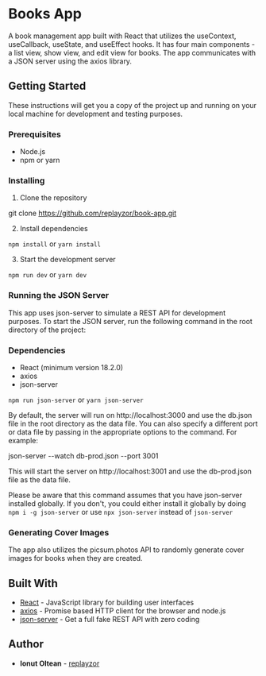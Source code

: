 # Books App

A book management app built with React that utilizes the useContext, useCallback, useState, and useEffect hooks. It has four main components - a list view, show view, and edit view for books. The app communicates with a JSON server using the axios library.

## Getting Started

These instructions will get you a copy of the project up and running on your local machine for development and testing purposes.

### Prerequisites

- Node.js
- npm or yarn

### Installing

1. Clone the repository

git clone https://github.com/replayzor/book-app.git

2. Install dependencies

`npm install` or `yarn install`

3. Start the development server

`npm run dev` or `yarn dev`

### Running the JSON Server

This app uses json-server to simulate a REST API for development purposes. To start the JSON server, run the following command in the root directory of the project:

### Dependencies

- React (minimum version 18.2.0)
- axios
- json-server

`npm run json-server` or `yarn json-server`

By default, the server will run on http://localhost:3000 and use the db.json file in the root directory as the data file. You can also specify a different port or data file by passing in the appropriate options to the command. For example:

json-server --watch db-prod.json --port 3001

This will start the server on http://localhost:3001 and use the db-prod.json file as the data file.

Please be aware that this command assumes that you have json-server installed globally. If you don't, you could either install it globally by doing `npm i -g json-server` or use `npx json-server` instead of `json-server`

### Generating Cover Images

The app also utilizes the picsum.photos API to randomly generate cover images for books when they are created.

## Built With

- [React](https://reactjs.org/) - JavaScript library for building user interfaces
- [axios](https://github.com/axios/axios) - Promise based HTTP client for the browser and node.js
- [json-server](https://github.com/typicode/json-server) - Get a full fake REST API with zero coding

## Author

- **Ionut Oltean** - [replayzor](https://github.com/replayzor)
